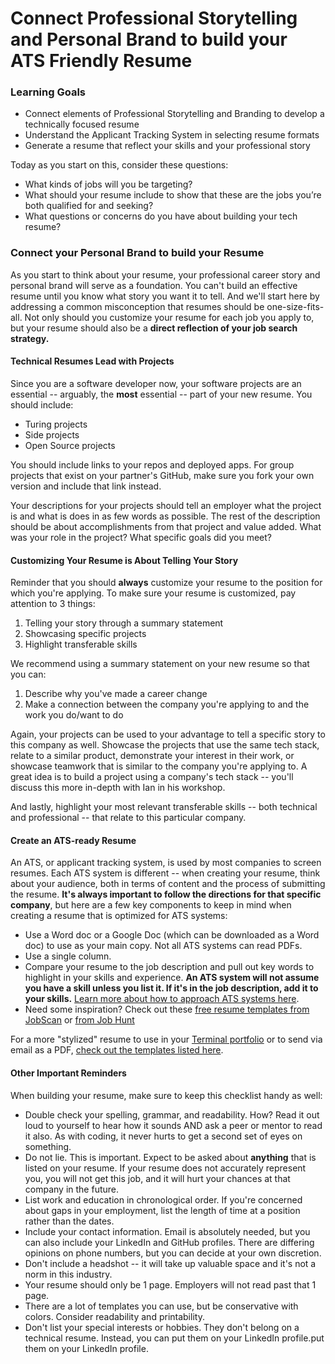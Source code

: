 # Connect Professional Storytelling and Personal Brand to build your ATS Friendly Resume

### Learning Goals
* Connect elements of Professional Storytelling and Branding to develop a technically focused resume
* Understand the Applicant Tracking System in selecting resume formats
* Generate a resume that reflect your skills and your professional story 

Today as you start on this, consider these questions:

* What kinds of jobs will you be targeting?
* What should your resume include to show that these are the jobs you’re both qualified for and seeking?  
* What questions or concerns do you have about building your tech resume? 

### Connect your Personal Brand to build your Resume
As you start to think about your resume, your professional career story and personal brand will serve as a foundation. You can't build an effective resume until you know what story you want it to tell. And we'll start here by addressing a common misconception that resumes should be one-size-fits-all. Not only should you customize your resume for each job you apply to, but your resume should also be a **direct reflection of your job search strategy.** 

#### Technical Resumes Lead with Projects
Since you are a software developer now, your software projects are an essential -- arguably, the **most** essential -- part of your new resume. You should include:

* Turing projects
* Side projects
* Open Source projects

You should include links to your repos and deployed apps. For group projects that exist on your partner's GitHub, make sure you fork your own version and include that link instead.

Your descriptions for your projects should tell an employer what the project is and what is does in as few words as possible. The rest of the description should be about accomplishments from that project and value added. What was your role in the project? What specific goals did you meet?

#### Customizing Your Resume is About Telling Your Story
Reminder that you should **always** customize your resume to the position for which you're applying. To make sure your resume is customized, pay attention to 3 things:

1. Telling your story through a summary statement
2. Showcasing specific projects
3. Highlight transferable skills

We recommend using a summary statement on your new resume so that you can:

1. Describe why you've made a career change
2. Make a connection between the company you're applying to and the work you do/want to do

Again, your projects can be used to your advantage to tell a specific story to this company as well. Showcase the projects that use the same tech stack, relate to a similar product, demonstrate your interest in their work, or showcase teamwork that is similar to the company you're applying to. A great idea is to build a project using a company's tech stack -- you'll discuss this more in-depth with Ian in his workshop.

And lastly, highlight your most relevant transferable skills -- both technical and professional -- that relate to this particular company.

#### Create an ATS-ready Resume
An ATS, or applicant tracking system, is used by most companies to screen resumes. Each ATS system is different -- when creating your resume, think about your audience, both in terms of content and the process of submitting the resume. **It's always important to follow the directions for that specific company**, but here are a few key components to keep in mind when creating a resume that is optimized for ATS systems:

* Use a Word doc or a Google Doc (which can be downloaded as a Word doc) to use as your main copy. Not all ATS systems can read PDFs.
* Use a single column. 
* Compare your resume to the job description and pull out key words to highlight in your skills and experience. **An ATS system will not assume you have a skill unless you list it. If it's in the job description, add it to your skills.** [Learn more about how to approach ATS systems here](https://www.jobscan.co/applicant-tracking-systems).
* Need some inspiration? Check out these [free resume templates from JobScan](https://www.jobscan.co/resume-templates) or [from Job Hunt](https://www.job-hunt.org/resume-samples/sample-resumes.shtml)

For a more "stylized" resume to use in your [Terminal portfolio](https://terminal.turing.edu) or to send via email as a PDF, [check out the templates listed here](/resources/resume_resources).

#### Other Important Reminders
When building your resume, make sure to keep this checklist handy as well:

* Double check your spelling, grammar, and readability. How? Read it out loud to yourself to hear how it sounds AND ask a peer or mentor to read it also. As with coding, it never hurts to get a second set of eyes on something.
* Do not lie. This is important. Expect to be asked about **anything** that is listed on your resume. If your resume does not accurately represent you, you will not get this job, and it will hurt your chances at that company in the future.
* List work and education in chronological order. If you're concerned about gaps in your employment, list the length of time at a position rather than the dates.
* Include your contact information. Email is absolutely needed, but you can also include your LinkedIn and GitHub profiles. There are differing opinions on phone numbers, but you can decide at your own discretion.
* Don't include a headshot -- it will take up valuable space and it's not a norm in this industry.
* Your resume should only be 1 page. Employers will not read past that 1 page.
* There are a lot of templates you can use, but be conservative with colors. Consider readability and printability.
* Don't list your special interests or hobbies. They don't belong on a technical resume. Instead, you can put them on your LinkedIn profile.put them on your LinkedIn profile.


